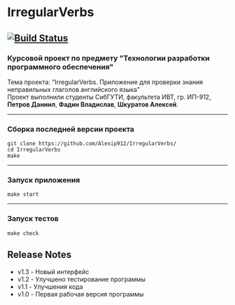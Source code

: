 # IrregularVerbs
[![Build Status](https://travis-ci.org/Alexip912/IrregularVerbs.svg?branch=master)](https://travis-ci.org/Alexip912/IrregularVerbs)
---

### Курсовой проект по предмету "Технологии разработки программного обеспечения"

Тема проекта: "IrregularVerbs. Приложение для проверки знания неправильных глаголов английского языка"  
Проект выполнили студенты СибГУТИ, факультета ИВТ, гр. ИП-912, **Петров Даниил**, **Фадин Владислав**, **Шкуратов Алексей**.

---

### Сборка последней версии проекта

```
git clone https://github.com/Alexip912/IrregularVerbs/
cd IrregularVerbs
make
```

---

### Запуск приложения

```
make start
```

---

### Запуск тестов

```
make check
```


## Release Notes
* v1.3 - Новый интерфейс
* v1.2 - Улучшено тестирование программы
* v1.1 - Улучшения кода
* v1.0 - Первая рабочая версия программы
